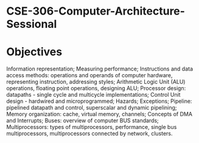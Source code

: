 # CSE-306-Computer-Architecture-Sessional
# Objectives
Information representation; Measuring performance; Instructions and
data access methods: operations and operands of computer hardware,
representing instruction, addressing styles; Arithmetic Logic Unit (ALU)
operations, floating point operations, designing ALU; Processor design:
datapaths - single cycle and multicycle implementations; Control Unit
design - hardwired and microprogrammed; Hazards; Exceptions; Pipeline:
pipelined datapath and control, superscalar and dynamic pipelining;
Memory organization: cache, virtual memory, channels; Concepts of
DMA and Interrupts; Buses: overview of computer BUS standards;
Multiprocessors: types of multiprocessors, performance, single bus
multiprocessors, multiprocessors connected by network, clusters.
